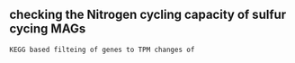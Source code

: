 ## checking the Nitrogen cycling capacity of sulfur cycing MAGs

```
KEGG based filteing of genes to TPM changes of 



```
